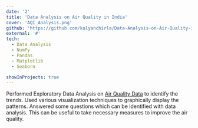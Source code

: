 ```yaml
---
date: '2'
title: 'Data Analysis on Air Quality in India'
cover: 'AQI_Analysis.png'
github: 'https://github.com/kalyanchirla/Data-Analysis-on-Air-Quality-in-India'
external: '#'
tech:
  - Data Analysis
  - NumPy
  - Pandas
  - Matplotlib
  - Seaborn

showInProjects: true
---
```


Performed Exploratory Data Analysis on [Air Quality Data](https://www.kaggle.com/rohanrao/air-quality-data-in-india) to identify the trends. Used various visualization techniques to graphically display the patterns. Answered some questions which can be identified with data analysis. This can be useful to take necessary measures to improve the air quality. 
